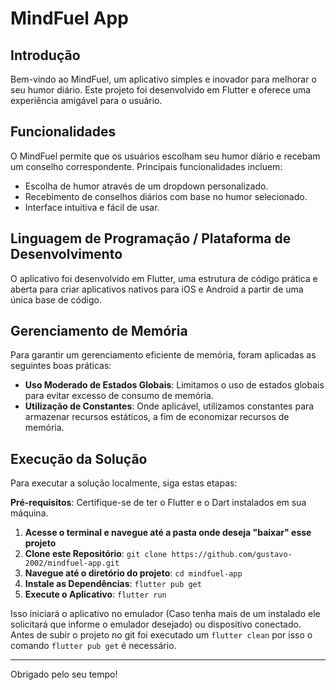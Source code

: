 # MindFuel App

## Introdução

Bem-vindo ao MindFuel, um aplicativo simples e inovador para melhorar o seu humor diário. Este projeto foi desenvolvido em Flutter e oferece uma experiência amigável para o usuário.

## Funcionalidades

O MindFuel permite que os usuários escolham seu humor diário e recebam um conselho correspondente. Principais funcionalidades incluem:

- Escolha de humor através de um dropdown personalizado.
- Recebimento de conselhos diários com base no humor selecionado.
- Interface intuitiva e fácil de usar.


## Linguagem de Programação / Plataforma de Desenvolvimento

O aplicativo foi desenvolvido em Flutter, uma estrutura de código prática e aberta para criar aplicativos nativos para iOS e Android a partir de uma única base de código.

## Gerenciamento de Memória

Para garantir um gerenciamento eficiente de memória, foram aplicadas as seguintes boas práticas:

- **Uso Moderado de Estados Globais**: Limitamos o uso de estados globais para evitar excesso de consumo de memória.
- **Utilização de Constantes**: Onde aplicável, utilizamos constantes para armazenar recursos estáticos, a fim de economizar recursos de memória.

## Execução da Solução

Para executar a solução localmente, siga estas etapas:

**Pré-requisitos**: Certifique-se de ter o Flutter e o Dart instalados em sua máquina.
1. **Acesse o terminal e navegue até a pasta onde deseja "baixar" esse projeto**
2. **Clone este Repositório**: `git clone https://github.com/gustavo-2002/mindfuel-app.git`
3. **Navegue até o diretório do projeto**: `cd mindfuel-app`
4. **Instale as Dependências**: `flutter pub get`
5. **Execute o Aplicativo**: `flutter run`

Isso iniciará o aplicativo no emulador (Caso tenha mais de um instalado ele solicitará que informe o emulador desejado) ou dispositivo conectado.
Antes de subir o projeto no git foi executado um `flutter clean` por isso o comando `flutter pub get` é necessário.

---

Obrigado pelo seu tempo!

